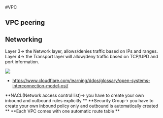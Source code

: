 #VPC

## VPC peering


## Networking
Layer 3-> the Network layer, allows/denies traffic based on IPs and ranges.
Layer 4-> the Transport layer will allow/deny traffic based on TCP/UPD and port information.

![](https://github.com/nanofaroque/nerd-read/blob/master/aws_solution_architect_prep/notes/vpc/osi_model.png)

* https://www.cloudflare.com/learning/ddos/glossary/open-systems-interconnection-model-osi/

**NACL(Network access control list)-> you have to create your own inbound and outbound rules explicitly **
**Security Group-> you have to create your own inbound policy only and outbound is automatically created **
**Each VPC comes with one automatic route table **
